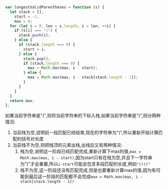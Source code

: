 ```js
var longestValidParentheses = function (s) {
  let stack = [],
    start = -1,
    max = 0;
  for (let i = 0, len = s.length; i < len; ++i) {
    if (s[i] === "(") {
      stack.push(i);
    } else {
      if (stack.length === 0) {
        start = i;
      } else {
        stack.pop();
        if (stack.length === 0) {
          max = Math.max(max, i - start);
        } else {
          max = Math.max(max, i - stack[stack.length - 1]);
        }
      }
    }
  }
  return max;
};
```

如果当前字符串是"(",则将当前字符串的下标入栈,如果当前字符串是")",则分两种情况:

1. 当前栈为空,说明前一段匹配已经结束,现在的字符串为")",所以重新开始计算匹配的括号对长度
2. 当前栈不为空,则把栈顶的元素出栈,出栈后又有两种情况:
   1. 栈为空,说明这一阶段已经匹配完成,重新计算下max的值,`max = Math.max(max, i - start)`,因为start只有在栈为空,并且下一字符串为")"才会重置,所以`i-start`可能会包含多段匹配的长度,例如`"()()"`
   2. 栈不为空,这一阶段还没有匹配完成,但是也要重新计算max的值,因为有可能到最后这一阶段的匹配都不会完成`max = Math.max(max, i - stack[stack.length - 1])`

